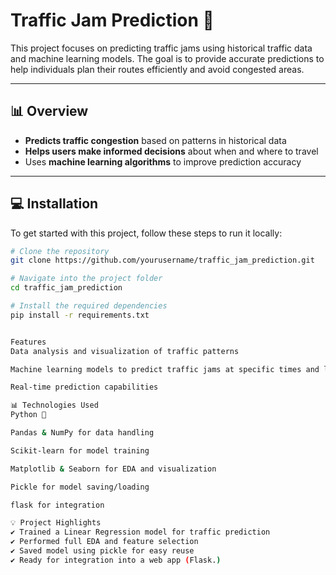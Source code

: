 # Traffic Jam Prediction 🚗

This project focuses on predicting traffic jams using historical traffic data and machine learning models. The goal is to provide accurate predictions to help individuals plan their routes efficiently and avoid congested areas.

---

## 📊 Overview

- **Predicts traffic congestion** based on patterns in historical data
- **Helps users make informed decisions** about when and where to travel
- Uses **machine learning algorithms** to improve prediction accuracy

---

## 💻 Installation

To get started with this project, follow these steps to run it locally:

```bash
# Clone the repository
git clone https://github.com/yourusername/traffic_jam_prediction.git

# Navigate into the project folder
cd traffic_jam_prediction

# Install the required dependencies
pip install -r requirements.txt


Features
Data analysis and visualization of traffic patterns

Machine learning models to predict traffic jams at specific times and locations

Real-time prediction capabilities

📊 Technologies Used
Python 🐍

Pandas & NumPy for data handling

Scikit-learn for model training

Matplotlib & Seaborn for EDA and visualization

Pickle for model saving/loading

flask for integration 

💡 Project Highlights
✔️ Trained a Linear Regression model for traffic prediction
✔️ Performed full EDA and feature selection
✔️ Saved model using pickle for easy reuse
✔️ Ready for integration into a web app (Flask.)



